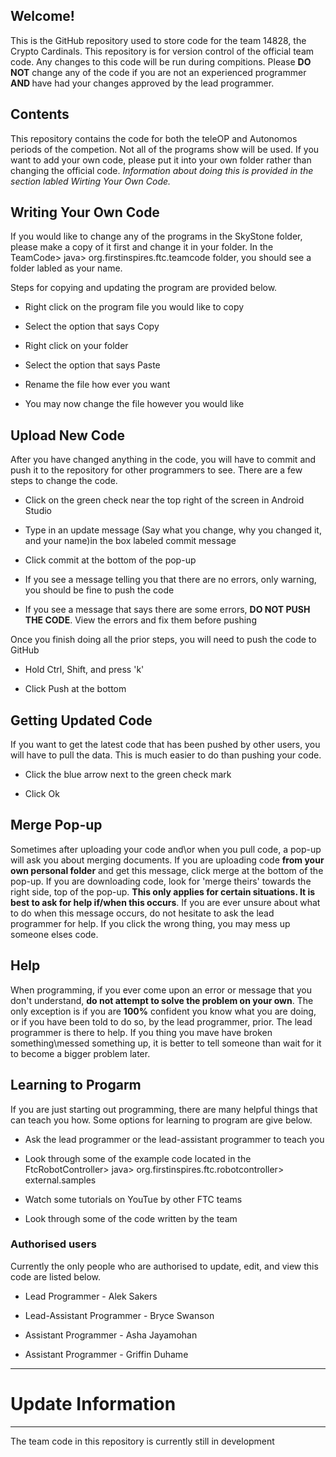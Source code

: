## Welcome!
This is the GitHub repository used to store code for the team 14828, the Crypto Cardinals. This
repository is for version control of the official team code. Any changes to this code will be run
during compitions. Please <b>DO NOT</b> change any of the code if you are not an experienced programmer
<b> AND </b> have had your changes approved by the lead programmer.

## Contents
This repository contains the code for both the teleOP and Autonomos periods of the competion. Not all of the
programs show will be used. If you want to add your own code, please put it into your own folder rather than
 changing the official code. <i>Information about doing this is provided in the section labled Wirting Your Own
 Code.</i>


## Writing Your Own Code
If you would like to change any of the programs in the SkyStone folder, please make a copy of it first and
 change it in your folder. In the TeamCode> java> org.firstinspires.ftc.teamcode folder, you should see a folder
 labled as your name.

 Steps for copying and updating the program are provided below.

 * Right click on the program file you would like to copy

 * Select the option that says Copy

 * Right click on your folder

 * Select the option that says Paste

 * Rename the file how ever you want

 * You may now change the file however you would like


 ## Upload New Code
 After you have changed anything in the code, you will have to commit and push it to the repository for other
 programmers to see. There are a few steps to change the code.

 * Click on the green check near the top right of the screen in Android Studio

 * Type in an update message (Say what you change, why you changed it, and your name)in the box labeled commit message

 * Click commit at the bottom of the pop-up
 
 * If you see a message telling you that there are no errors, only warning, you should be fine to push the code

* If you see a message that says there are some errors, <b>DO NOT PUSH THE CODE</b>. View the errors and fix them before pushing


Once you finish doing all the prior steps, you will need to push the code to GitHub

* Hold Ctrl, Shift, and press 'k'

* Click Push at the bottom




## Getting Updated Code
If you want to get the latest code that has been pushed by other users, you will have to pull the data. This is much easier
 to do than pushing your code.

 * Click the blue arrow next to the green check mark

 * Click Ok
 
 
 ## Merge Pop-up
 Sometimes after uploading your code and\or when you pull code, a pop-up will ask you about merging documents. If you are uploading 
 code <b>from your own personal folder</b> and get this message, click merge at the bottom of the pop-up. If you are downloading code, 
 look for 'merge theirs' towards the right side, top of the pop-up. <b>This only applies for certain situations. It is best to ask 
 for help if/when this occurs</b>. If you are ever unsure about what to do when this message occurs, 
 do not hesitate to ask the lead programmer for help. If you click the wrong thing, you may mess up someone elses code.


## Help
When programming, if you ever come upon an error or message that you don't understand, <b>do not attempt to solve the problem on your own</b>. The only exception is if you are <b>100%</b> confident you know what you are doing, or if you have been told to do so, by the
 lead programmer, prior. The lead programmer is there to help. If you thing you mave have broken something\messed something up, it is
  better to tell someone than wait for it to become a bigger problem later.
  
  
## Learning to Progarm
If you are just starting out programming, there are many helpful things that can teach you how. Some options for learning to program
 are give below.
 
* Ask the lead programmer or the lead-assistant programmer to teach you

* Look through some of the example code located in the FtcRobotController> java> org.firstinspires.ftc.robotcontroller> external.samples

* Watch some tutorials on YouTue by other FTC teams

* Look through some of the code written by the team


### Authorised users
Currently the only people who are authorised to update, edit, and view this code are listed below.

* Lead Programmer - Alek Sakers

* Lead-Assistant Programmer - Bryce Swanson

* Assistant Programmer - Asha Jayamohan

* Assistant Programmer - Griffin Duhame


**********************************************************************

# Update Information

**********************************************************************


The team code in this repository is currently still in development
